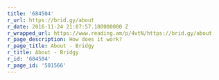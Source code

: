 ```yaml
---
title: '684504'
r_url: https://brid.gy/about
r_date: 2016-11-24 21:07:57.180000000 Z
r_wrapped_url: https://www.reading.am/p/4vtN/https://brid.gy/about
r_page_description: How does it work?
r_page_title: About - Bridgy
r_title: About - Bridgy
r_id: '684504'
r_page_id: '501566'
---
```


